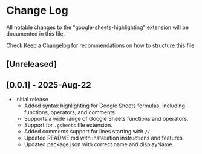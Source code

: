 # Change Log

All notable changes to the "google-sheets-highlighting" extension will be documented in this file.

Check [Keep a Changelog](http://keepachangelog.com/) for recommendations on how to structure this file.

## [Unreleased]

## [0.0.1] - 2025-Aug-22

- Initial release
  - Added syntax highlighting for Google Sheets formulas, including functions, operators, and comments.
  - Supports a wide range of Google Sheets functions and operators.
  - Support for `.gsheets` file extension.
  - Added comments support for lines starting with `//`.
  - Updated README.md with installation instructions and features.
  - Updated package.json with correct name and displayName.
